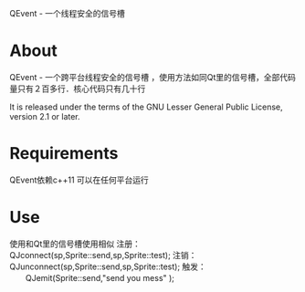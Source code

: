 QEvent - 一个线程安全的信号槽 

About
=====

QEvent - 一个跨平台线程安全的信号槽 ，使用方法如同Qt里的信号槽，全部代码量只有２百多行．核心代码只有几十行

It is released under the terms of the GNU Lesser General Public License, version 2.1 or later.

Requirements
============

QEvent依赖c++11 可以在任何平台运行

Use
================
使用和Qt里的信号槽使用相似
注册：
        QJconnect(sp,Sprite::send,sp,Sprite::test);
注销：
        QJunconnect(sp,Sprite::send,sp,Sprite::test);
触发：
　　QJemit(Sprite::send,"send you mess" );



